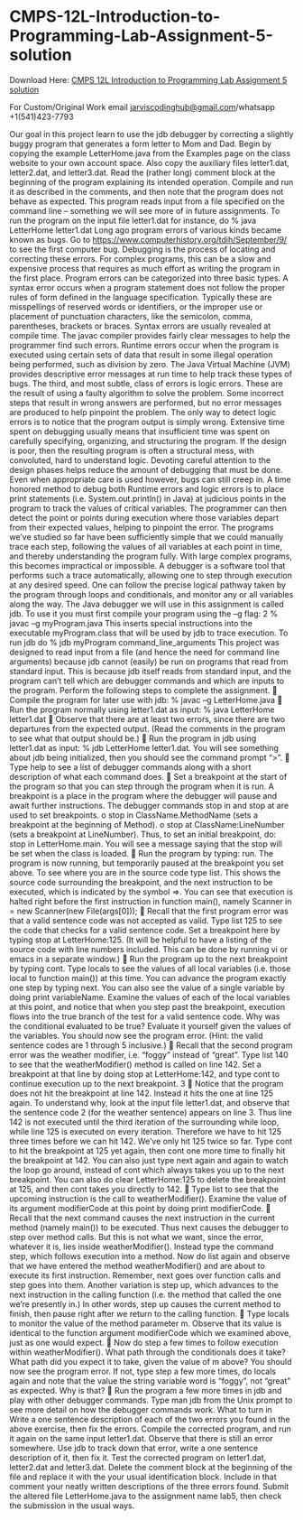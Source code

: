 # CMPS-12L-Introduction-to-Programming-Lab-Assignment-5-solution

Download Here: [CMPS 12L Introduction to Programming Lab Assignment 5 solution](https://jarviscodinghub.com/assignment/cmps-12l-introduction-to-programming-lab-assignment-5-solution/)

For Custom/Original Work email jarviscodinghub@gmail.com/whatsapp +1(541)423-7793

Our goal in this project learn to use the jdb debugger by correcting a slightly buggy program that generates
a form letter to Mom and Dad. Begin by copying the example LetterHome.java from the Examples page
on the class website to your own account space. Also copy the auxiliary files letter1.dat, letter2.dat,
and letter3.dat. Read the (rather long) comment block at the beginning of the program explaining its
intended operation. Compile and run it as described in the comments, and then note that the program does
not behave as expected. This program reads input from a file specified on the command line – something
we will see more of in future assignments. To run the program on the input file letter1.dat for instance,
do
% java LetterHome letter1.dat
Long ago program errors of various kinds became known as bugs. Go to
https://www.computerhistory.org/tdih/September/9/
to see the first computer bug. Debugging is the process of locating and correcting these errors. For complex
programs, this can be a slow and expensive process that requires as much effort as writing the program in
the first place. Program errors can be categorized into three basic types. A syntax error occurs when a
program statement does not follow the proper rules of form defined in the language specification. Typically
these are misspellings of reserved words or identifiers, or the improper use or placement of punctuation
characters, like the semicolon, comma, parentheses, brackets or braces. Syntax errors are usually revealed
at compile time. The javac compiler provides fairly clear messages to help the programmer find such errors.
Runtime errors occur when the program is executed using certain sets of data that result in some illegal
operation being performed, such as division by zero. The Java Virtual Machine (JVM) provides descriptive
error messages at run time to help track these types of bugs. The third, and most subtle, class of errors is
logic errors. These are the result of using a faulty algorithm to solve the problem. Some incorrect steps
that result in wrong answers are performed, but no error messages are produced to help pinpoint the
problem. The only way to detect logic errors is to notice that the program output is simply wrong. Extensive
time spent on debugging usually means that insufficient time was spent on carefully specifying, organizing,
and structuring the program. If the design is poor, then the resulting program is often a structural mess,
with convoluted, hard to understand logic. Devoting careful attention to the design phases helps reduce the
amount of debugging that must be done. Even when appropriate care is used however, bugs can still creep
in.
A time honored method to debug both Runtime errors and logic errors is to place print statements (i.e.
System.out.println() in Java) at judicious points in the program to track the values of critical variables.
The programmer can then detect the point or points during execution where those variables depart from
their expected values, helping to pinpoint the error. The programs we’ve studied so far have been
sufficiently simple that we could manually trace each step, following the values of all variables at each
point in time, and thereby understanding the program fully. With large complex programs, this becomes
impractical or impossible. A debugger is a software tool that performs such a trace automatically, allowing
one to step through execution at any desired speed. One can follow the precise logical pathway taken by
the program through loops and conditionals, and monitor any or all variables along the way. The Java
debugger we will use in this assignment is called jdb. To use it you must first compile your program using
the –g flag:
2
% javac –g myProgram.java
This inserts special instructions into the executable myProgram.class that will be used by jdb to trace
execution. To run jdb do
% jdb myProgram command_line_arguments
This project was designed to read input from a file (and hence the need for command line arguments)
because jdb cannot (easily) be run on programs that read from standard input. This is because jdb itself
reads from standard input, and the program can’t tell which are debugger commands and which are inputs
to the program.
Perform the following steps to complete the assignment.
 Compile the program for later use with jdb: % javac –g LetterHome.java
 Run the program normally using letter1.dat as input: % java LetterHome letter1.dat
 Observe that there are at least two errors, since there are two departures from the expected output.
(Read the comments in the program to see what that output should be.)
 Run the program in jdb using letter1.dat as input: % jdb LetterHome letter1.dat. You
will see something about jdb being initialized, then you should see the command prompt “>”.
 Type help to see a list of debugger commands along with a short description of what each command
does.
 Set a breakpoint at the start of the program so that you can step through the program when it is run.
A breakpoint is a place in the program where the debugger will pause and await further instructions.
The debugger commands stop in and stop at are used to set breakpoints.
o stop in ClassName.MethodName (sets a breakpoint at the beginning of Method).
o stop at ClassName:LineNumber (sets a breakpoint at LineNumber).
Thus, to set an initial breakpoint, do: stop in LetterHome.main. You will see a message saying
that the stop will be set when the class is loaded.
 Run the program by typing: run. The program is now running, but temporarily paused at the
breakpoint you set above. To see where you are in the source code type list. This shows the
source code surrounding the breakpoint, and the next instruction to be executed, which is indicated
by the symbol =>. You can see that execution is halted right before the first instruction in function
main(), namely Scanner in = new Scanner(new File(args[0]));
 Recall that the first program error was that a valid sentence code was not accepted as valid. Type
list 125 to see the code that checks for a valid sentence code. Set a breakpoint here by typing
stop at LetterHome:125. (It will be helpful to have a listing of the source code with line numbers
included. This can be done by running vi or emacs in a separate window.)
 Run the program up to the next breakpoint by typing cont. Type locals to see the values of all
local variables (i.e. those local to function main()) at this time. You can advance the program
exactly one step by typing next. You can also see the value of a single variable by doing print
variableName. Examine the values of each of the local variables at this point, and notice that when
you step past the breakpoint, execution flows into the true branch of the test for a valid sentence
code. Why was the conditional evaluated to be true? Evaluate it yourself given the values of the
variables. You should now see the program error. (Hint: the valid sentence codes are 1 through 5
inclusive.)
 Recall that the second program error was the weather modifier, i.e. “foggy” instead of “great”. Type
list 140 to see that the weatherModifier() method is called on line 142. Set a breakpoint at
that line by doing stop at LetterHome:142, and type cont to continue execution up to the next
breakpoint.
3
 Notice that the program does not hit the breakpoint at line 142. Instead it hits the one at line 125
again. To understand why, look at the input file letter1.dat, and observe that the sentence code
2 (for the weather sentence) appears on line 3. Thus line 142 is not executed until the third iteration
of the surrounding while loop, while line 125 is executed on every iteration. Therefore we have to
hit 125 three times before we can hit 142. We’ve only hit 125 twice so far. Type cont to hit the
breakpoint at 125 yet again, then cont one more time to finally hit the breakpoint at 142. You can
also just type next again and again to watch the loop go around, instead of cont which always
takes you up to the next breakpoint. You can also do clear LetterHome:125 to delete the
breakpoint at 125, and then cont takes you directly to 142.
 Type list to see that the upcoming instruction is the call to weatherModifier(). Examine the
value of its argument modifierCode at this point by doing print modifierCode.
 Recall that the next command causes the next instruction in the current method (namely main())
to be executed. Thus next causes the debugger to step over method calls. But this is not what we
want, since the error, whatever it is, lies inside weatherModifier(). Instead type the command
step, which follows execution into a method. Now do list again and observe that we have entered
the method weatherModifier() and are about to execute its first instruction. Remember, next
goes over function calls and step goes into them. Another variation is step up, which advances
to the next instruction in the calling function (i.e. the method that called the one we’re presently in.)
In other words, step up causes the current method to finish, then pause right after we return to the
calling function.
 Type locals to monitor the value of the method parameter m. Observe that its value is identical to
the function argument modifierCode which we examined above, just as one would expect.
 Now do step a few times to follow execution within weatherModifier(). What path through the
conditionals does it take? What path did you expect it to take, given the value of m above? You
should now see the program error. If not, type step a few more times, do locals again and note
that the value the string variable word is “foggy”, not “great” as expected. Why is that?
 Run the program a few more times in jdb and play with other debugger commands. Type man jdb
from the Unix prompt to see more detail on how the debugger commands work.
What to turn in
Write a one sentence description of each of the two errors you found in the above exercise, then fix the
errors. Compile the corrected program, and run it again on the same input letter1.dat. Observe that
there is still an error somewhere. Use jdb to track down that error, write a one sentence description of it,
then fix it. Test the corrected program on letter1.dat, letter2.dat and letter3.dat. Delete the
comment block at the beginning of the file and replace it with the your usual identification block. Include
in that comment your neatly written descriptions of the three errors found. Submit the altered file
LetterHome.java to the assignment name lab5, then check the submission in the usual ways.

